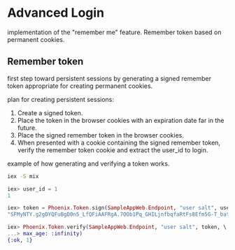 # Advanced Login

implementation of the "remember me" feature.
Remember token based on permanent cookies.


## Remember token

first step toward persistent sessions by generating a signed remember token
appropriate for creating permanent cookies.

plan for creating persistent sessions:

1. Create a signed token.
2. Place the token in the browser cookies with an expiration date far in the future.
3. Place the signed remember token in the browser cookies.
4. When presented with a cookie containing the signed remember token,
   verify the remember token cookie and
   extract the user_id to login.


example of how generating and verifying a token works.

```sh
iex -S mix
```
```elixir
iex> user_id = 1
1

iex> token = Phoenix.Token.sign(SampleAppWeb.Endpoint, "user salt", user_id)
"SFMyNTY.g2gDYQFuBgD0n5_LfQFiAAFRgA.7OOb1Pq_GHILjnfbqfaRtFs8Efm5G-T_batK_mvX7Ms"

iex> Phoenix.Token.verify(SampleAppWeb.Endpoint, "user salt", token, \
...> max_age: :infinity)
{:ok, 1}
```
